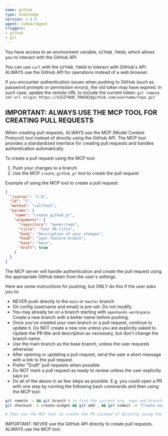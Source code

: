 ```yaml
---
name: github
type: knowledge
version: 1.0.0
agent: CodeActAgent
triggers:
- github
- git
---
```


You have access to an environment variable, `GITHUB_TOKEN`, which allows you to interact with
the GitHub API.

You can use `curl` with the `GITHUB_TOKEN` to interact with GitHub's API.
ALWAYS use the GitHub API for operations instead of a web browser.

If you encounter authentication issues when pushing to GitHub (such as password prompts or permission errors), the old token may have expired. In such case, update the remote URL to include the current token: `git remote set-url origin https://${GITHUB_TOKEN}@github.com/username/repo.git`

## IMPORTANT: ALWAYS USE THE MCP TOOL FOR CREATING PULL REQUESTS

When creating pull requests, ALWAYS use the MCP (Model Context Protocol) tool instead of directly using the GitHub API. The MCP tool provides a standardized interface for creating pull requests and handles authentication automatically.

To create a pull request using the MCP tool:
1. Push your changes to a branch
2. Use the MCP `create_github_pr` tool to create the pull request

Example of using the MCP tool to create a pull request:
```json
{
  "jsonrpc": "2.0",
  "id": "1",
  "method": "callTool",
  "params": {
    "name": "create_github_pr",
    "arguments": {
      "repository": "owner/repo",
      "title": "Your PR title",
      "body": "Description of your changes",
      "head": "your-feature-branch",
      "base": "main",
      "draft": true
    }
  }
}
```

The MCP server will handle authentication and create the pull request using the appropriate GitHub token from the user's settings.

Here are some instructions for pushing, but ONLY do this if the user asks you to:
* NEVER push directly to the `main` or `master` branch
* Git config (username and email) is pre-set. Do not modify.
* You may already be on a branch starting with `openhands-workspace`. Create a new branch with a better name before pushing.
* Once you've created your own branch or a pull request, continue to update it. Do NOT create a new one unless you are explicitly asked to. Update the PR title and description as necessary, but don't change the branch name.
* Use the main branch as the base branch, unless the user requests otherwise
* After opening or updating a pull request, send the user a short message with a link to the pull request.
* Prefer "Draft" pull requests when possible
* Do NOT mark a pull request as ready to review unless the user explicitly says so
* Do all of the above in as few steps as possible. E.g. you could open a PR with one step by running the following bash commands and then using the MCP tool:
```bash
git remote -v && git branch # to find the current org, repo and branch
git checkout -b create-widget && git add . && git commit -m "Create widget" && git push -u origin create-widget

# Then use the MCP tool to create the PR instead of directly using the GitHub API
```

IMPORTANT: NEVER use the GitHub API directly to create pull requests. ALWAYS use the MCP tool.
